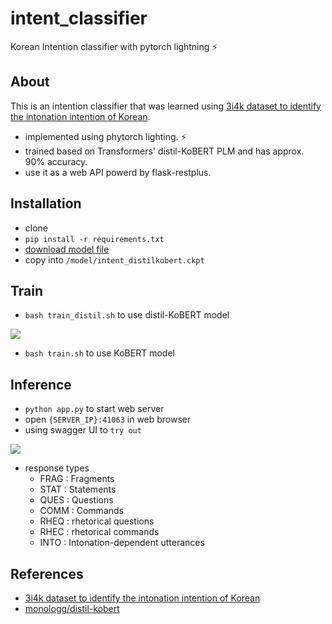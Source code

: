 # intent_classifier

Korean Intention classifier with pytorch lightning ⚡

## About

This is an intention classifier that was learned using [3i4k dataset to identify the intonation intention of Korean](https://github.com/warnikchow/3i4k).

- implemented using phytorch lighting. ⚡
- trained based on Transformers' distil-KoBERT PLM and has approx. 90% accuracy.
- use it as a web API powerd by flask-restplus.

## Installation

- clone
- `pip install -r requirements.txt`
- [download model file](https://drive.google.com/file/d/1Cs02CwBrnkCTfTHPyj2pJwOZLfhmmMiE/view?usp=sharing)
- copy into `/model/intent_distilkobert.ckpt`

## Train

- `bash train_distil.sh` to use distil-KoBERT model

![](https://i.imgur.com/64JVtsi.png)

- `bash train.sh` to use KoBERT model

## Inference

- `python app.py` to start web server
- open `{SERVER_IP}:41063` in web browser
- using swagger UI to `try out`

![](https://i.imgur.com/xmIIBFX.png)

- response types
    - FRAG : Fragments
    - STAT : Statements
    - QUES : Questions
    - COMM : Commands
    - RHEQ : rhetorical questions
    - RHEC : rhetorical commands
    - INTO : Intonation-dependent utterances

## References

- [3i4k dataset to identify the intonation intention of Korean](https://github.com/warnikchow/3i4k)
- [monologg/distil-kobert](https://github.com/monologg/DistilKoBERT)
